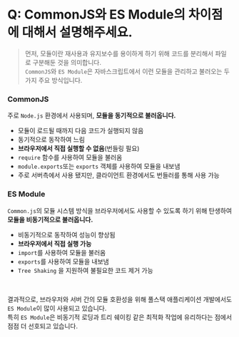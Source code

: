 # Q: CommonJS와 ES Module의 차이점에 대해서 설명해주세요.
> 먼저, 모듈이란 재사용과 유지보수를 용이하게 하기 위해 코드를 분리해서 파일로 구분해둔 것을 의미합니다.  
> `CommonJS`와 `ES Module`은 자바스크립트에서 이런 모듈을 관리하고 불러오는 두 가지 주요 방식입니다.

### CommonJS
주로 `Node.js` 환경에서 사용되며, **모듈을 동기적으로 불러옵니다.** 
  - 모듈이 로드될 때까지 다음 코드가 실행되지 않음
  - 동기적으로 동작하여 느림
  - **브라우저에서 직접 실행할 수 없음**(번들링 필요) 
  - `require` 함수를 사용하여 모듈을 불러옴
  - `module.exports`또는 `exports` 객체를 사용하여 모듈을 내보냄
  - 주로 서버측에서 사용 됐지만, 클라이언트 환경에서도 번들러를 통해 사용 가능
  
### ES Module
`Common.js`의 모듈 시스템 방식을 브라우저에서도 사용할 수 있도록 하기 위해 탄생하여 **모듈을 비동기적으로 불러옵니다.** 
  - 비동기적으로 동작하여 성능이 향상됨
  - **브라우저에서 직접 실행 가능**
  - `import`를 사용하여 모듈을 불러옴
  - `exports`를 사용하여 모듈을 내보냄
  - `Tree Shaking` 을 지원하여 불필요한 코드 제거 가능

<br/>

결과적으로, 브라우저와 서버 간의 모듈 호환성을 위해 풀스택 애플리케이션 개발에서도 `ES Module`이 많이 사용되고 있습니다.   
특히 `ES Module`은 비동기적 로딩과 트리 쉐이킹 같은 최적화 작업에 유리하다는 점에서 점점 더 선호되고 있습니다.
